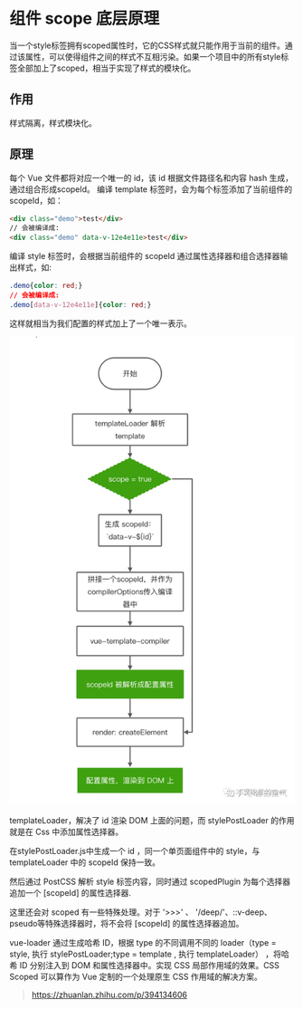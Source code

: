 
# 组件 scope 底层原理

当一个style标签拥有scoped属性时，它的CSS样式就只能作用于当前的组件。通过该属性，可以使得组件之间的样式不互相污染。如果一个项目中的所有style标签全部加上了scoped，相当于实现了样式的模块化。

## 作用

样式隔离，样式模块化。

## 原理

每个 Vue 文件都将对应一个唯一的 id，该 id 根据文件路径名和内容 hash 生成，通过组合形成scopeId。
编译 template 标签时，会为每个标签添加了当前组件的scopeId，如：

```html
<div class="demo">test</div>
// 会被编译成:
<div class="demo" data-v-12e4e11e>test</div>
```

编译 style 标签时，会根据当前组件的 scopeId 通过属性选择器和组合选择器输出样式，如:

```css
.demo{color: red;}
// 会被编译成:
.demo[data-v-12e4e11e]{color: red;}
```

这样就相当为我们配置的样式加上了一个唯一表示。

![流程图](./assets/image.png)

templateLoader，解决了 id 渲染 DOM 上面的问题，而 stylePostLoader 的作用就是在 Css 中添加属性选择器。

在stylePostLoader.js中生成一个 id ，同一个单页面组件中的 style，与 templateLoader 中的 scopeId 保持一致。

然后通过 PostCSS 解析 style 标签内容，同时通过 scopedPlugin 为每个选择器追加一个 [scopeId] 的属性选择器.

这里还会对 scoped 有一些特殊处理。对于 '>>>' 、 '/deep/'、::v-deep、pseudo等特殊选择器时，将不会将 [scopeId] 的属性选择器追加。

vue-loader 通过生成哈希 ID，根据 type 的不同调用不同的 loader（type = style, 执行 stylePostLoader;type = template , 执行 templateLoader） ，将哈希 ID 分别注入到 DOM 和属性选择器中。实现 CSS 局部作用域的效果。CSS Scoped 可以算作为 Vue 定制的一个处理原生 CSS 作用域的解决方案。

><https://zhuanlan.zhihu.com/p/394134606>
